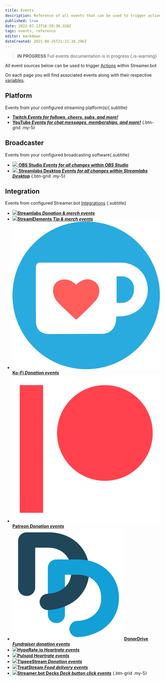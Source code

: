 ```yaml
---
title: Events
description: Reference of all events that can be used to trigger actions in Streamer.bot
published: true
date: 2022-07-13T16:59:30.328Z
tags: events, reference
editor: markdown
dateCreated: 2021-08-25T21:31:34.296Z
---
```


> **IN PROGRESS**
> Full events documentation is in progress
{.is-warning}

All event sources below can be used to trigger [Actions](/en/Actions) within Streamer.bot

On each page you will find associated events along with their respective [variables](/en/Variables).


## Platform
Events from your configured streaming platform(s){.subtitle}

- [<i class="mdi mdi-twitch text--twitch"></i> **Twitch *Events for follows, cheers, subs, and more!***](/en/Events/Twitch)
- [<i class="mdi mdi-youtube text--youtube"></i> **YouTube *Events for chat messages, memberships, and more!***](/en/Events/YouTube)
{.btn-grid .my-5}

## Broadcaster
Events from your configured broadcasting software{.subtitle}

- [<img src="https://streamer.bot/img/integrations/obs.svg"/> **OBS Studio *Events for all changes within OBS Studio***](/en/Events/OBS)
- [<img src="https://streamer.bot/img/integrations/streamlabs.png"/>  **Streamlabs Desktop *Events for all changes within Streamlabs Desktop***](/en/Events/Streamlabs-Desktop)
{.btn-grid .my-5}

## Integration
Events from configured Streamer.bot [Integrations](/en/Integrations) {.subtitle}

- [<img src="https://streamer.bot/img/integrations/streamlabs.png"/>**Streamlabs *Donation &amp; merch events***](/en/Integrations/Streamlabs)
- [<img src="https://streamer.bot/img/integrations/streamelements.png"/>**StreamElements *Tip &amp; merch events***](/en/Integrations/StreamElements)
- [<img src="/ko-fi_icon_rgb_rounded.png"/>**Ko-Fi *Donation events***](/en/Integrations/Ko-Fi)
- [<img src="/digital-patreon-logo_coral.png"/>**Patreon *Donation events***](/en/Integrations/Patreon)
- [<img src="/donordrive.webp"/>**DonorDrive *Fundraiser donation events***](/en/Integrations/DonorDrive)
- [<img src="https://streamer.bot/img/integrations/hyperate.png"/>**HypeRate.io *Heartrate events***](/en/Integrations/HypeRate-io)
- [<img src="https://streamer.bot/img/integrations/pulsoid.png"/>**Pulsoid *Heartrate events***](/en/Integrations/Pulsoid)
- [<img src="https://streamer.bot/img/integrations/tipeestream.png"/>**TipeeeStream *Donation events***](/en/Integrations/TipeeeStream)
- [<img src="https://streamer.bot/img/integrations/treatstream.png"/>**TreatStream *Food delivery events***](/en/Integrations/TreatStream)
- [<img src="https://streamer.bot/logo.png"/>**Streamer.bot Decks *Deck button click events***](/en/Integrations/Streamer-bot)
{.btn-grid .my-5}